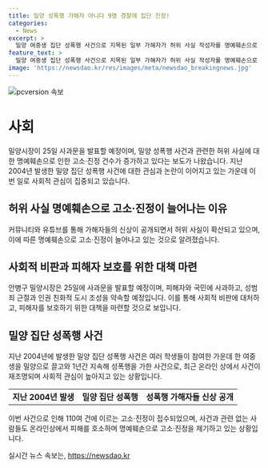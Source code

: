 ```yaml
---
title: 밀양 성폭행 가해자 아니다 9명 경찰에 집단 진정!
categories:
  - News
excerpt: >
  밀양 여중생 집단 성폭행 사건으로 지목된 일부 가해자가 허위 사실 작성자를 명예훼손으로 처벌해달라는 내용의 진정서를 경찰에 제출했다. 또한, 이와 관련한 고소·진정 건수는 110여건에 이른 것으로 밝혀졌다. 이에 밀양시와 시의회는 오는 25일 사과문을 발표할 예정이며, 시장은 피해자와 국민에게 사과하고, 성범죄 근절과 인권 친화적 도시 조성을 약속할 것으로 전해졌다. 
feature_text: >
  밀양 여중생 집단 성폭행 사건으로 지목된 일부 가해자가 허위 사실 작성자를 명예훼손으로 처벌해달라는 내용의 진정서를 경찰에 제출했다. 또한, 이와 관련한 고소·진정 건수는 110여건에 이른 것으로 밝혀졌다. 이에 밀양시와 시의회는 오는 25일 사과문을 발표할 예정이며, 시장은 피해자와 국민에게 사과하고, 성범죄 근절과 인권 친화적 도시 조성을 약속할 것으로 전해졌다. 
image: 'https://newsdao.kr/res/images/meta/newsdao_breakingnews.jpg'
---
```


<p><img src="https://newsdao.kr/res/images/meta/newsdao_breakingnews.jpg" alt="pcversion 속보" /></p>

<h1 data-ke-size="size26">사회</h1>

<p data-ke-size="size16">밀양시장이 25일 사과문을 발표할 예정이며, 밀양 성폭행 사건과 관련한 허위 사실에 대한 명예훼손으로 인한 고소·진정 건수가 증가하고 있다는 보도가 나왔습니다. 지난 2004년 발생한 밀양 집단 성폭행 사건에 대한 관심과 논란이 이어지고 있는 가운데 이번 일로 사회적 관심이 집중되고 있습니다.</p>

<h2 data-ke-size="size24">허위 사실 명예훼손으로 고소·진정이 늘어나는 이유</h2>

<p data-ke-size="size16">커뮤니티와 유튜브를 통해 가해자들의 신상이 공개되면서 허위 사실이 확산되고 있으며, 이에 따른 명예훼손으로 고소·진정이 늘어나고 있는 것으로 알려졌습니다.</p>

<h2 data-ke-size="size24">사회적 비판과 피해자 보호를 위한 대책 마련</h2>

<p data-ke-size="size16">안병구 밀양시장은 25일에 사과문을 발표할 예정이며, 피해자와 국민에 사과하고, 성범죄 근절과 인권 친화적 도시 조성을 약속할 예정입니다. 이를 통해 사회적 비판에 대처하고, 피해자를 보호하기 위한 대책을 마련할 것으로 보입니다.</p>

<h2 data-ke-size="size24">밀양 집단 성폭행 사건</h2>

<p data-ke-size="size16">지난 2004년에 발생한 밀양 집단 성폭행 사건은 여러 학생들이 참여한 가운데 한 여중생을 밀양으로 끌고와 1년간 지속해 성폭행을 가한 사건으로, 최근 온라인 상에서 사건이 재조명되며 사회적 관심이 높아지고 있는 상황입니다.</p>

<table>
    <tr>
        <td style="text-align: center; height: 17px;"><b>지난 2004년 발생</b></td>
        <td style="text-align: center; height: 17px;"><b>밀양 집단 성폭행</b></td>
        <td style="text-align: center; height: 17px;"><b>성폭행 가해자들 신상 공개</b></td>
    </tr>
</table>

<p data-ke-size="size16">이번 사건으로 인해 110여 건에 이르는 고소·진정이 접수되었으며, 사건과 관련 없는 사람들도 온라인상에서 피해를 호소하며 명예훼손으로 고소·진정을 제기하고 있는 상황입니다.</p>
실시간 뉴스 속보는, <a href="https://newsdao.kr" rel="dofollow">https://newsdao.kr</a>


